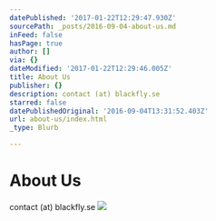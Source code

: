 ```yaml
---
datePublished: '2017-01-22T12:29:47.930Z'
sourcePath: _posts/2016-09-04-about-us.md
inFeed: false
hasPage: true
author: []
via: {}
dateModified: '2017-01-22T12:29:46.005Z'
title: About Us
publisher: {}
description: contact (at) blackfly.se
starred: false
datePublishedOriginal: '2016-09-04T13:31:52.403Z'
url: about-us/index.html
_type: Blurb

---
```

# About Us

contact (at) blackfly.se
![](https://the-grid-user-content.s3-us-west-2.amazonaws.com/e1ed4c10-e977-43cd-bf4f-b7ac665a9700.jpg)